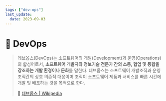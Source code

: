 ```yaml
---
tags: ["dev-ops"]
last_update:
  date: 2023-09-03
---
```


# 🔄 DevOps

> 데브옵스(DevOps)는 소프트웨어의 개발(Development)과 운영(Operations)의 합성어로서, **소프트웨어 개발자와 정보기술 전문가 간의 소통, 협업 및 통합을 강조하는 개발 환경이나 문화**를 말한다. 데브옵스는 소프트웨어 개발조직과 운영조직간의 상호 의존적 대응이며 조직이 소프트웨어 제품과 서비스를 빠른 시간에 개발 및 배포하는 것을 목적으로 한다.
>
> 🔗 [데브옵스 | Wikipedia](https://ko.wikipedia.org/wiki/%EB%8D%B0%EB%B8%8C%EC%98%B5%EC%8A%A4)
